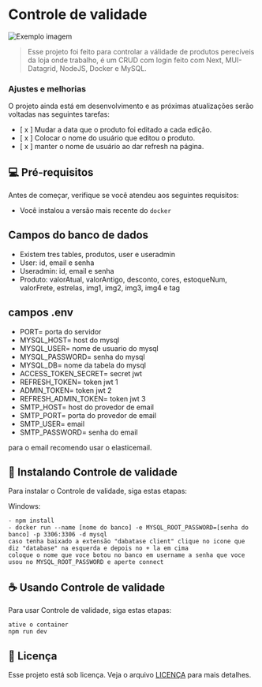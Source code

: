 # Controle de validade

<img src="validade.avif" alt="Exemplo imagem">

> Esse projeto foi feito para controlar a válidade de produtos perecíveis da loja onde trabalho, é um CRUD com login feito com Next, MUI-Datagrid, NodeJS, Docker e MySQL. 

### Ajustes e melhorias
 
O projeto ainda está em desenvolvimento e as próximas atualizações serão voltadas nas seguintes tarefas:

- [ x ] Mudar a data que o produto foi editado a cada edição.
- [ x ] Colocar o nome do usuário que editou o produto.
- [ x ] manter o nome de usuário ao dar refresh na página.

## 💻 Pré-requisitos

Antes de começar, verifique se você atendeu aos seguintes requisitos:

- Você instalou a versão mais recente do `docker`

## Campos do banco de dados

- Existem tres tables, produtos, user e useradmin
- User: id, email e senha
- Useradmin: id, email e senha
- Produto: valorAtual, valorAntigo, desconto, cores, estoqueNum, valorFrete, estrelas, img1, img2, img3, img4 e tag

## campos .env
- PORT= porta do servidor
- MYSQL_HOST= host do mysql
- MYSQL_USER= nome de usuario do mysql
- MYSQL_PASSWORD= senha do mysql
- MYSQL_DB= nome da tabela do mysql
- ACCESS_TOKEN_SECRET= secret jwt
- REFRESH_TOKEN= token jwt 1
- ADMIN_TOKEN= token jwt 2
- REFRESH_ADMIN_TOKEN= token jwt 3
- SMTP_HOST= host do provedor de email
- SMTP_PORT= porta do provedor de email
- SMTP_USER= email 
- SMTP_PASSWORD= senha do email

para o email recomendo usar o elasticemail.

## 🚀 Instalando Controle de validade

Para instalar o Controle de validade, siga estas etapas:

Windows:

```
- npm install
- docker run --name [nome do banco] -e MYSQL_ROOT_PASSWORD=[senha do banco] -p 3306:3306 -d mysql
caso tenha baixado a extensão "dabatase client" clique no icone que diz "database" na esquerda e depois no + la em cima
coloque o nome que voce botou no banco em username a senha que voce usou no MYSQL_ROOT_PASSWORD e aperte connect
```

## ☕ Usando Controle de validade

Para usar Controle de validade, siga estas etapas:

```
ative o container
npm run dev
```


## 📝 Licença

Esse projeto está sob licença. Veja o arquivo [LICENÇA](LICENSE.md) para mais detalhes.
